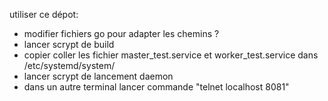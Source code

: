 utiliser ce dépot:
- modifier fichiers go pour adapter les chemins ?
- lancer scrypt de build
- copier coller les fichier master_test.service et worker_test.service dans /etc/systemd/system/
- lancer scrypt de lancement daemon
- dans un autre terminal lancer commande "telnet localhost 8081"
